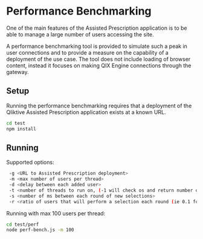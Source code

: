 # Performance Benchmarking

One of the main features of the Assisted Prescription application is to be able to manage a large number of users
accessing the site.

A performance benchmarking tool is provided to simulate such a peak in user connections and to provide a measure on the
capability of a deployment of the use case. The tool does not include loading of browser content, instead it focuses on
making QIX Engine connections through the gateway.

## Setup

Running the performance benchmarking requires that a deployment of the Qliktive Assisted Prescription application exists
at a known URL.

```sh
cd test
npm install
```

## Running

Supported options:

```sh
 -g <URL to Assisted Prescription deployment>
 -m <max number of users per thread>
 -d <delay between each added user>
 -t <number of threads to run on, (-1 will check os and return number of cores)>
 -s <number of ms between each round of new selections>
 -r <ratio of users that will perform a selection each round (ie 0.1 for 10% of the users>
 ```

Running with max 100 users per thread:

```sh
cd test/perf
node perf-bench.js -m 100
```
